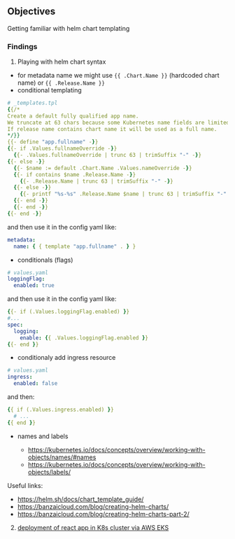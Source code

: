 ## Objectives

Getting familiar with helm chart templating

### Findings

1. Playing with helm chart syntax

- for metadata name we might use `{{ .Chart.Name }}` (hardcoded chart name) or `{{ .Release.Name }}`
- conditional templating

```yaml
# _templates.tpl
{{/*
Create a default fully qualified app name.
We truncate at 63 chars because some Kubernetes name fields are limited to this (by the DNS naming spec).
If release name contains chart name it will be used as a full name.
*/}}
{{- define "app.fullname" -}}
{{- if .Values.fullnameOverride -}}
  {{- .Values.fullnameOverride | trunc 63 | trimSuffix "-" -}}
{{- else -}}
  {{- $name := default .Chart.Name .Values.nameOverride -}}
  {{- if contains $name .Release.Name -}}
    {{- .Release.Name | trunc 63 | trimSuffix "-" -}}
  {{- else -}}
    {{- printf "%s-%s" .Release.Name $name | trunc 63 | trimSuffix "-" -}}
  {{- end -}}
  {{- end -}}
{{- end -}}
```

and then use it in the config yaml like:

```yaml
metadata:
  name: { { template "app.fullname" . } }
```

- conditionals (flags)

```yaml
# values.yaml
loggingFlag:
  enabled: true
```

and then use it in the config yaml like:

```yaml
{{- if (.Values.loggingFlag.enabled) }}
#...
spec:
  logging:
    enable: {{ .Values.loggingFlag.enabled }}
{{- end }}
```

- conditionaly add ingress resource

```yaml
# values.yaml
ingress:
  enabled: false
```

and then:

```yaml
{{ if (.Values.ingress.enabled) }}
  # ...
{{ end }}
```

- names and labels

  - https://kubernetes.io/docs/concepts/overview/working-with-objects/names/#names
  - https://kubernetes.io/docs/concepts/overview/working-with-objects/labels/

Useful links:

- https://helm.sh/docs/chart_template_guide/
- https://banzaicloud.com/blog/creating-helm-charts/
- https://banzaicloud.com/blog/creating-helm-charts-part-2/

2. [deployment of react app in K8s cluster via AWS EKS](https://medium.com/bb-tutorials-and-thoughts/aws-deploying-react-app-with-nginx-on-eks-2d3384247cda)
